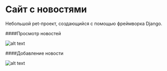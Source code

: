 # Сайт с новостями

Небольшой pet-проект, создающийся с помощью фреймворка Django.

####Просмотр новостей

![alt text](readme_img/scroll_news.gif)

####Добавление новости

![alt text](readme_img/add_news.gif)
